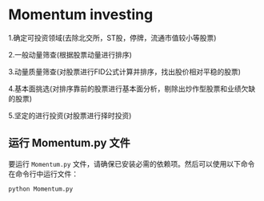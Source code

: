 # Momentum investing
1.确定可投资领域(去除北交所，ST股，停牌，流通市值较小等股票)

2.一般动量筛查(根据股票动量进行排序)

3.动量质量筛查(对股票进行FID公式计算并排序，找出股价相对平稳的股票)

4.基本面挑选(对排序靠前的股票进行基本面分析，剔除出炒作型股票和业绩欠缺的股票)

5.坚定的进行投资(对股票进行择时投资)

## 运行 Momentum.py 文件

要运行 `Momentum.py` 文件，请确保已安装必需的依赖项。然后可以使用以下命令在命令行中运行文件：

```bash
python Momentum.py
